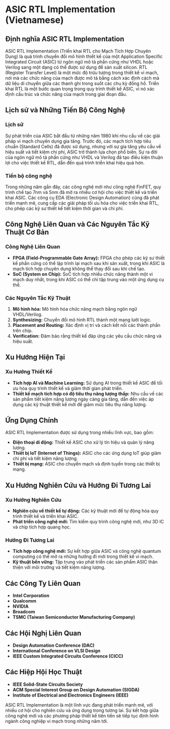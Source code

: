 # ASIC RTL Implementation (Vietnamese)

## Định nghĩa ASIC RTL Implementation

ASIC RTL Implementation (Triển khai RTL cho Mạch Tích Hợp Chuyên Dụng) là quá trình chuyển đổi mô hình thiết kế của một Application Specific Integrated Circuit (ASIC) từ ngôn ngữ mô tả phần cứng như VHDL hoặc Verilog sang một dạng có thể được sử dụng để sản xuất silicon. RTL (Register Transfer Level) là một mức độ trừu tượng trong thiết kế vi mạch, nơi mà các chức năng của mạch được mô tả bằng cách xác định cách mà dữ liệu di chuyển giữa các thanh ghi trong suốt các chu kỳ đồng hồ. Triển khai RTL là một bước quan trọng trong quy trình thiết kế ASIC, vì nó xác định cấu trúc và chức năng của mạch trong giai đoạn đầu.

## Lịch sử và Những Tiến Bộ Công Nghệ

### Lịch sử

Sự phát triển của ASIC bắt đầu từ những năm 1980 khi nhu cầu về các giải pháp vi mạch chuyên dụng gia tăng. Trước đó, các mạch tích hợp tiêu chuẩn (Standard Cells) đã được sử dụng, nhưng với sự gia tăng yêu cầu về hiệu suất và tiết kiệm chi phí, ASIC trở thành lựa chọn phổ biến. Sự ra đời của ngôn ngữ mô tả phần cứng như VHDL và Verilog đã tạo điều kiện thuận lợi cho việc thiết kế RTL, dẫn đến quá trình triển khai hiệu quả hơn.

### Tiến bộ công nghệ

Trong những năm gần đây, các công nghệ mới như công nghệ FinFET, quy trình chế tạo 7nm và 5nm đã mở ra nhiều cơ hội cho việc thiết kế và triển khai ASIC. Các công cụ EDA (Electronic Design Automation) cũng đã phát triển mạnh mẽ, cung cấp các giải pháp tối ưu hóa cho việc triển khai RTL, cho phép các kỹ sư thiết kế tiết kiệm thời gian và chi phí.

## Công Nghệ Liên Quan và Các Nguyên Tắc Kỹ Thuật Cơ Bản

### Công Nghệ Liên Quan

- **FPGA (Field-Programmable Gate Array):** FPGA cho phép các kỹ sư thiết kế phần cứng có thể lập trình lại mạch sau khi sản xuất, trong khi ASIC là mạch tích hợp chuyên dụng không thể thay đổi sau khi chế tạo. 
- **SoC (System on Chip):** SoC tích hợp nhiều chức năng thành một vi mạch duy nhất, trong khi ASIC có thể chỉ tập trung vào một ứng dụng cụ thể.

### Các Nguyên Tắc Kỹ Thuật

1. **Mô hình hóa:** Mô hình hóa chức năng mạch bằng ngôn ngữ VHDL/Verilog.
2. **Synthesizing:** Chuyển đổi mô hình RTL thành một mạng lưới logic.
3. **Placement and Routing:** Xác định vị trí và cách kết nối các thành phần trên chip.
4. **Verification:** Đảm bảo rằng thiết kế đáp ứng các yêu cầu chức năng và hiệu suất.

## Xu Hướng Hiện Tại

### Xu Hướng Thiết Kế

- **Tích hợp AI và Machine Learning:** Sử dụng AI trong thiết kế ASIC để tối ưu hóa quy trình thiết kế và giảm thời gian phát triển.
- **Thiết kế mạch tích hợp có độ tiêu thụ năng lượng thấp:** Nhu cầu về các sản phẩm tiết kiệm năng lượng ngày càng gia tăng, dẫn đến việc áp dụng các kỹ thuật thiết kế mới để giảm mức tiêu thụ năng lượng.

## Ứng Dụng Chính

ASIC RTL Implementation được sử dụng trong nhiều lĩnh vực, bao gồm:

- **Điện thoại di động:** Thiết kế ASIC cho xử lý tín hiệu và quản lý năng lượng.
- **Thiết bị IoT (Internet of Things):** ASIC cho các ứng dụng IoT giúp giảm chi phí và tiết kiệm năng lượng.
- **Thiết bị mạng:** ASIC cho chuyển mạch và định tuyến trong các thiết bị mạng.

## Xu Hướng Nghiên Cứu và Hướng Đi Tương Lai

### Xu Hướng Nghiên Cứu

- **Nghiên cứu về thiết kế tự động:** Các kỹ thuật mới để tự động hóa quy trình thiết kế và triển khai ASIC.
- **Phát triển công nghệ mới:** Tìm kiếm quy trình công nghệ mới, như 3D IC và chip tích hợp quang học.

### Hướng Đi Tương Lai

- **Tích hợp công nghệ mới:** Sự kết hợp giữa ASIC và công nghệ quantum computing có thể mở ra những hướng đi mới trong thiết kế vi mạch.
- **Kỹ thuật bền vững:** Tập trung vào phát triển các sản phẩm ASIC thân thiện với môi trường và tiết kiệm năng lượng.

## Các Công Ty Liên Quan

- **Intel Corporation**
- **Qualcomm**
- **NVIDIA**
- **Broadcom**
- **TSMC (Taiwan Semiconductor Manufacturing Company)**

## Các Hội Nghị Liên Quan

- **Design Automation Conference (DAC)**
- **International Conference on VLSI Design**
- **IEEE Custom Integrated Circuits Conference (CICC)**

## Các Hiệp Hội Học Thuật

- **IEEE Solid-State Circuits Society**
- **ACM Special Interest Group on Design Automation (SIGDA)**
- **Institute of Electrical and Electronics Engineers (IEEE)**

ASIC RTL Implementation là một lĩnh vực đang phát triển mạnh mẽ, với nhiều cơ hội cho nghiên cứu và ứng dụng trong tương lai. Sự kết hợp giữa công nghệ mới và các phương pháp thiết kế tiên tiến sẽ tiếp tục định hình ngành công nghiệp vi mạch trong những năm tới.